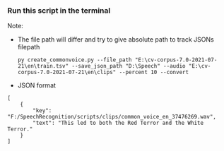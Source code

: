 ### Run this script in the terminal 
Note: <br>
- The file path will differ and try to give absolute path to track JSONs filepath

    ```
    py create_commonvoice.py --file_path "E:\cv-corpus-7.0-2021-07-21\en\train.tsv" --save_json_path "D:\Speech" --audio "E:\cv-corpus-7.0-2021-07-21\en\clips" --percent 10 --convert

    ```

- JSON format
```
[
    {
        "key": "F:/SpeechRecognition/scripts/clips/common_voice_en_37476269.wav",
        "text": "This led to both the Red Terror and the White Terror."
    }
]
```

